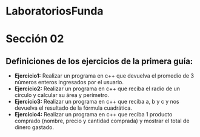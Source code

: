 # LaboratoriosFunda
# Sección 02
## Definiciones de los ejercicios de la primera guía:
* __Ejercicio1:__ Realizar un programa en c++ que devuelva el promedio de 3 números
enteros ingresados por el usuario.
* __Ejercicio2:__ Realizar un programa en c++ que reciba el radio de un círculo y calcular su
área y perímetro.
* __Ejercicio3:__ Realizar un programa en c++ que reciba a, b y c y nos devuelva el resultado
de la fórmula cuadrática.
* __Ejercicio4:__ Realizar un programa en c++ que reciba 1 producto comprado (nombre,
precio y cantidad comprada) y mostrar el total de dinero gastado.